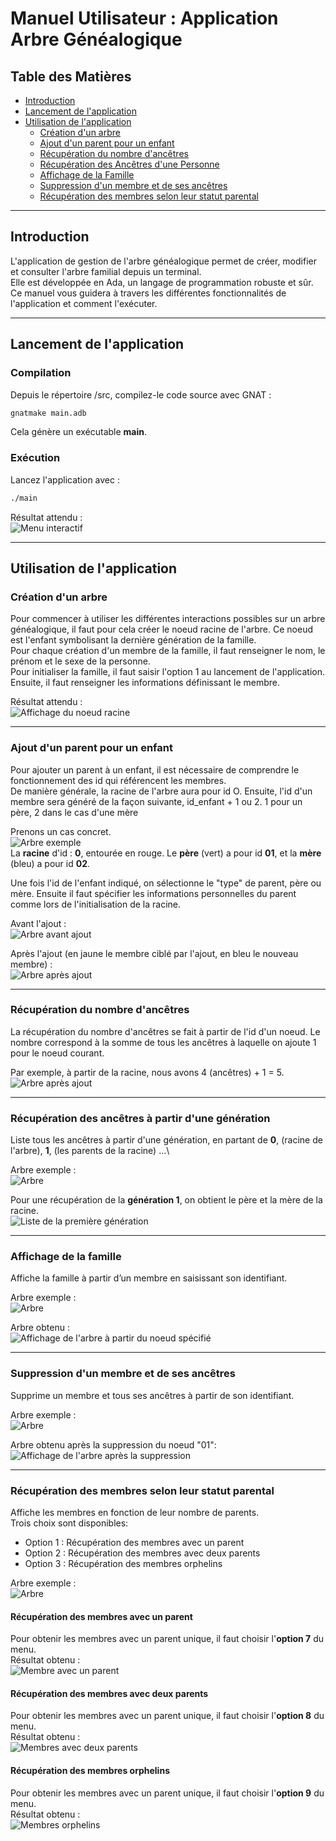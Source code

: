 # **Manuel Utilisateur : Application Arbre Généalogique**

## **Table des Matières**

- [Introduction](#introduction)  
- [Lancement de l'application](#lancement-de-lapplication)
- [Utilisation de l'application](#utilisation-de-lapplication)
  - [Création d'un arbre](#création-dun-arbre)
  - [Ajout d'un parent pour un enfant](#ajout-dun-parent-pour-un-enfant)
  - [Récupération du nombre d'ancêtres](#récupération-du-nombre-dancêtres)
  - [Récupération des Ancêtres d'une Personne](#récupération-des-ancêtres-à-partir-dune-génération)
  - [Affichage de la Famille](#affichage-de-la-famille)
  - [Suppression d'un membre et de ses ancêtres](#suppression-dun-membre-et-de-ses-ancêtres)  
  - [Récupération des membres selon leur statut parental](#récupération-des-membres-selon-leur-statut-parental)

---

## **Introduction**

L'application de gestion de l'arbre généalogique permet de créer, modifier et consulter l'arbre familial depuis un terminal. \
Elle est développée en Ada, un langage de programmation robuste et sûr. \
Ce manuel vous guidera à travers les différentes fonctionnalités de l'application et comment l'exécuter.

---

## **Lancement de l'application**  

### **Compilation**  

Depuis le répertoire /src, compilez-le code source avec GNAT :  

```bash
gnatmake main.adb
```  

Cela génère un exécutable **main**.  

### **Exécution**  

Lancez l'application avec :  

```bash
./main
```

Résultat attendu :\
![Menu interactif](assets/manuel/menu.png)  

---

## **Utilisation de l'application**

### **Création d'un arbre**

Pour commencer à utiliser les différentes interactions possibles sur un arbre généalogique, il faut pour cela créer le noeud racine de l'arbre.
Ce noeud est l'enfant symbolisant la dernière génération de la famille.\
Pour chaque création d'un membre de la famille, il faut renseigner le nom, le prénom et le sexe de la personne.\
Pour initialiser la famille, il faut saisir l'option 1 au lancement de l'application. Ensuite, il faut renseigner les informations définissant le membre.

Résultat attendu :\
![Affichage du noeud racine](assets/manuel/init.png)

---

### **Ajout d'un parent pour un enfant**

Pour ajouter un parent à un enfant, il est nécessaire de comprendre le fonctionnement des id qui référencent les membres.\
De manière générale, la racine de l'arbre aura pour id O. Ensuite, l'id d'un membre sera généré de la façon suivante, id_enfant + 1 ou 2. 1 pour un père, 2 dans le cas d'une mère

Prenons un cas concret.\
![Arbre exemple](assets/manuel/id.png)\
La **racine** d'id : **0**, entourée en rouge. Le **père** (vert) a pour id **01**, et la **mère** (bleu) a pour id **02**.

Une fois l'id de l'enfant indiqué, on sélectionne le "type" de parent, père ou mère. Ensuite il faut spécifier les informations personnelles du parent comme lors de l'initialisation de la racine.

Avant l'ajout :\
![Arbre avant ajout](assets/manuel/pre_add.png)

Après l'ajout (en jaune le membre ciblé par l'ajout, en bleu le nouveau membre) :\
![Arbre après ajout](assets/manuel/post_add.png)

---

### **Récupération du nombre d'ancêtres**

La récupération du nombre d'ancêtres se fait à partir de l'id d'un noeud.
Le nombre correspond à la somme de tous les ancêtres à laquelle on ajoute 1 pour le noeud courant.

Par exemple, à partir de la racine, nous avons 4 (ancêtres) + 1 = 5.\
![Arbre après ajout](assets/manuel/count.png)

---

### **Récupération des ancêtres à partir d'une génération**

Liste tous les ancêtres à partir d'une génération, en partant de **0**, (racine de l'arbre), **1**, (les parents de la racine) ...\

Arbre exemple :\
![Arbre](assets/manuel/tree.png)

Pour une récupération de la **génération 1**, on obtient le père et la mère de la racine.\
![Liste de la première génération](assets/manuel/generation.png)

---

### **Affichage de la famille**

Affiche la famille à partir d’un membre en saisissant son identifiant.

Arbre exemple :\
![Arbre](assets/manuel/tree.png)

Arbre obtenu :\
![Affichage de l'arbre à partir du noeud spécifié](assets/manuel/display.png)

---

### **Suppression d'un membre et de ses ancêtres**

Supprime un membre et tous ses ancêtres à partir de son identifiant.  

Arbre exemple :\
![Arbre](assets/manuel/tree.png)

Arbre obtenu après la suppression du noeud "01":\
![Affichage de l'arbre après la suppression](assets/manuel/remove.png)

---

### **Récupération des membres selon leur statut parental**

Affiche les membres en fonction de leur nombre de parents.\
Trois choix sont disponibles:

- Option 1 : Récupération des membres avec un parent
- Option 2 : Récupération des membres avec deux parents
- Option 3 : Récupération des membres orphelins

Arbre exemple :\
![Arbre](assets/manuel/tree.png)

#### **Récupération des membres avec un parent**

Pour obtenir les membres avec un parent unique, il faut choisir l'**option 7** du menu.\
Résultat obtenu :\
![Membre avec un parent](assets/manuel/parent.png)

#### **Récupération des membres avec deux parents**

Pour obtenir les membres avec un parent unique, il faut choisir l'**option 8** du menu.\
Résultat obtenu :\
![Membres avec deux parents](assets/manuel/parents.png)

#### **Récupération des membres orphelins**

Pour obtenir les membres avec un parent unique, il faut choisir l'**option 9** du menu.\
Résultat obtenu :\
![Membres orphelins](assets/manuel/orphan.png)
